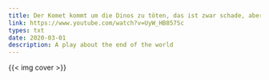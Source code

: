 ```yaml
---
title: Der Komet kommt um die Dinos zu töten, das ist zwar schade, aber da können wir jetzt auch nicht mehr viel machen.
link: https://www.youtube.com/watch?v=UyW_HB857Sc
types: txt
date: 2020-03-01
description: A play about the end of the world
---
```

{{< img cover >}}
